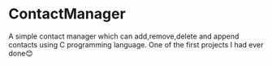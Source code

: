 # ContactManager
A simple contact manager which can add,remove,delete and append contacts using C programming language. 
One of the first projects I had ever done😊
